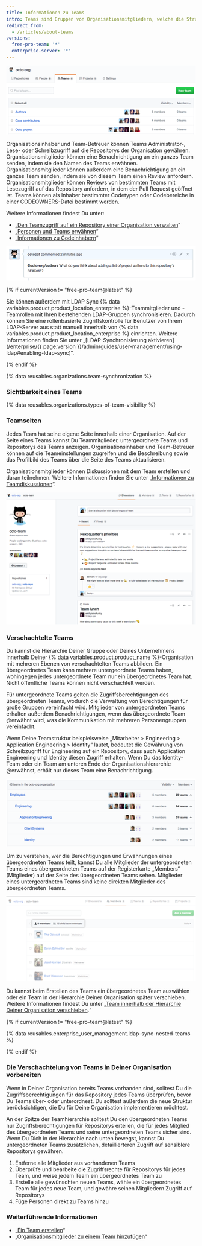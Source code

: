 ```yaml
---
title: Informationen zu Teams
intro: Teams sind Gruppen von Organisationsmitgliedern, welche die Struktur Deines Unternehmens oder Deiner Gruppe mit kaskadierenden Zugriffsberechtigungen und Erwähnungen widerspiegeln.
redirect_from:
  - /articles/about-teams
versions:
  free-pro-team: '*'
  enterprise-server: '*'
---
```


![Liste der Teams in einer Organisation](/assets/images/help/teams/org-list-of-teams.png)

Organisationsinhaber und Team-Betreuer können Teams Administrator-, Lese- oder Schreibzugriff auf die Repositorys der Organisation gewähren. Organisationsmitglieder können eine Benachrichtigung an ein ganzes Team senden, indem sie den Namen des Teams erwähnen. Organisationsmitglieder können außerdem eine Benachrichtigung an ein ganzes Team senden, indem sie von diesem Team einen Review anfordern. Organisationsmitglieder können Reviews von bestimmten Teams mit Lesezugriff auf das Repository anfordern, in dem der Pull Request geöffnet ist. Teams können als Inhaber bestimmter Codetypen oder Codebereiche in einer CODEOWNERS-Datei bestimmt werden.

Weitere Informationen findest Du unter:
- „[Den Teamzugriff auf ein Repository einer Organisation verwalten](/articles/managing-team-access-to-an-organization-repository)“
- „[Personen und Teams erwähnen](/articles/basic-writing-and-formatting-syntax/#mentioning-people-and-teams)“
- „[Informationen zu Codeinhabern](/articles/about-code-owners/)“

![Bild einer Teamerwähnung](/assets/images/help/teams/team-mention.png)

{% if currentVersion != "free-pro-team@latest" %}

Sie können außerdem mit LDAP Sync {% data variables.product.product_location_enterprise %}-Teammitglieder und -Teamrollen mit Ihren bestehenden LDAP-Gruppen synchronisieren. Dadurch können Sie eine rollenbasierte Zugriffskontrolle für Benutzer von Ihrem LDAP-Server aus statt manuell innerhalb von {% data variables.product.product_location_enterprise %} einrichten. Weitere Informationen finden Sie unter „[LDAP-Synchronisierung aktivieren](/enterprise/{{ page.version }}/admin/guides/user-management/using-ldap#enabling-ldap-sync)“.

{% endif %}

{% data reusables.organizations.team-synchronization %}

### Sichtbarkeit eines Teams

{% data reusables.organizations.types-of-team-visibility %}

### Teamseiten

Jedes Team hat seine eigene Seite innerhalb einer Organisation. Auf der Seite eines Teams kannst Du Teammitglieder, untergeordnete Teams und Repositorys des Teams anzeigen. Organisationsinhaber und Team-Betreuer können auf die Teameinstellungen zugreifen und die Beschreibung sowie das Profilbild des Teams über die Seite des Teams aktualisieren.

Organisationsmitglieder können Diskussionen mit dem Team erstellen und daran teilnehmen. Weitere Informationen finden Sie unter „[Informationen zu Teamdiskussionen](/articles/about-team-discussions)“.

![Teamseite mit einer Auflistung der Teammitglieder und Diskussionen](/assets/images/help/organizations/team-page-discussions-tab.png)

### Verschachtelte Teams

Du kannst die Hierarchie Deiner Gruppe oder Deines Unternehmens innerhalb Deiner {% data variables.product.product_name %}-Organisation mit mehreren Ebenen von verschachtelten Teams abbilden. Ein übergeordnetes Team kann mehrere untergeordnete Teams haben, wohingegen jedes untergeordnete Team nur ein übergeordnetes Team hat. Nicht öffentliche Teams können nicht verschachtelt werden.

Für untergeordnete Teams gelten die Zugriffsberechtigungen des übergeordneten Teams, wodurch die Verwaltung von Berechtigungen für große Gruppen vereinfacht wird. Mitglieder von untergeordneten Teams erhalten außerdem Benachrichtigungen, wenn das übergeordnete Team @erwähnt wird, was die Kommunikation mit mehreren Personengruppen vereinfacht.

Wenn Deine Teamstruktur beispielsweise „Mitarbeiter > Engineering > Application Engineering > Identity“ lautet, bedeutet die Gewährung von Schreibzugriff für Engineering auf ein Repository, dass auch Application Engineering und Identity diesen Zugriff erhalten. Wenn Du das Identity-Team oder ein Team am unteren Ende der Organisationshierarchie @erwähnst, erhält nur dieses Team eine Benachrichtigung.

![Teamseite mit einem übergeordneten und einem untergeordneten Team](/assets/images/help/teams/nested-teams-eng-example.png)

Um zu verstehen, wer die Berechtigungen und Erwähnungen eines übergeordneten Teams teilt, kannst Du alle Mitglieder der untergeordneten Teams eines übergeordneten Teams auf der Registerkarte „Members“ (Mitglieder) auf der Seite des übergeordneten Teams sehen. Mitglieder eines untergeordneten Teams sind keine direkten Mitglieder des übergeordneten Teams.

![Seite eines übergeordneten Teams mit allen Mitgliedern der untergeordneten Teams](/assets/images/help/teams/team-and-subteam-members.png)

Du kannst beim Erstellen des Teams ein übergeordnetes Team auswählen oder ein Team in der Hierarchie Deiner Organisation später verschieben. Weitere Informationen findest Du unter „[Team innerhalb der Hierarchie Deiner Organisation verschieben](/articles/moving-a-team-in-your-organization-s-hierarchy).“

{% if currentVersion != "free-pro-team@latest" %}

{% data reusables.enterprise_user_management.ldap-sync-nested-teams %}

{% endif %}

### Die Verschachtelung von Teams in Deiner Organisation vorbereiten

Wenn in Deiner Organisation bereits Teams vorhanden sind, solltest Du die Zugriffsberechtigungen für das Repository jedes Teams überprüfen, bevor Du Teams über- oder unterordnest. Du solltest außerdem die neue Struktur berücksichtigen, die Du für Deine Organisation implementieren möchtest.

An der Spitze der Teamhierarchie solltest Du den übergeordneten Teams nur Zugriffsberechtigungen für Repositorys erteilen, die für jedes Mitglied des übergeordneten Teams und seine untergeordneten Teams sicher sind. Wenn Du Dich in der Hierarchie nach unten bewegst, kannst Du untergeordneten Teams zusätzlichen, detaillierteren Zugriff auf sensiblere Repositorys gewähren.

1. Entferne alle Mitglieder aus vorhandenen Teams
2. Überprüfe und bearbeite die Zugriffsrechte für Repositorys für jedes Team, und weise jedem Team ein übergeordnetes Team zu
3. Erstelle alle gewünschten neuen Teams, wähle ein übergeordnetes Team für jedes neue Team, und gewähre seinen Mitgliedern Zugriff auf Repositorys
4. Füge Personen direkt zu Teams hinzu

### Weiterführende Informationen

- „[Ein Team erstellen](/articles/creating-a-team)“
- „[Organisationsmitglieder zu einem Team hinzufügen](/articles/adding-organization-members-to-a-team)“
